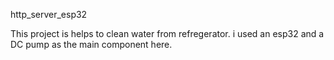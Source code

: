  http_server_esp32 

 This project is helps to clean water from refregerator. i used an esp32 and a DC pump as the main component here.
